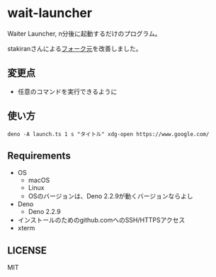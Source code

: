 # wait-launcher
Waiter Launcher, n分後に起動するだけのプログラム。

stakiranさんによる[フォーク元](https://github.com/stakiran/w.py)を改善しました。

## 変更点

- 任意のコマンドを実行できるように

## 使い方
`deno -A launch.ts 1 s "タイトル" xdg-open https://www.google.com/`

## Requirements
- OS
    - macOS
    - Linux
    - OSのバージョンは、Deno 2.2.9が動くバージョンならよし
- Deno
  - Deno 2.2.9
- インストールのためのgithub.comへのSSH/HTTPSアクセス
- xterm


## LICENSE
MIT
